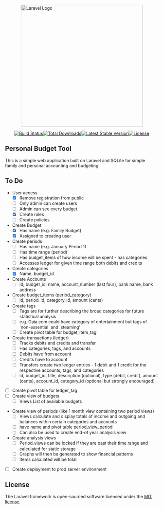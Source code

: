 <p style="display: flex; align-items: center; justify-content: center;"><a href="https://laravel.com" target="_blank"><img src="https://raw.githubusercontent.com/laravel/art/master/logo-lockup/5%20SVG/2%20CMYK/1%20Full%20Color/laravel-logolockup-cmyk-red.svg" width="400" alt="Laravel Logo"></a></p>

<p style="display: flex; align-items: center; justify-content: center;">
<a href="https://github.com/laravel/framework/actions"><img src="https://github.com/laravel/framework/workflows/tests/badge.svg" alt="Build Status"></a>
<a href="https://packagist.org/packages/laravel/framework"><img src="https://img.shields.io/packagist/dt/laravel/framework" alt="Total Downloads"></a>
<a href="https://packagist.org/packages/laravel/framework"><img src="https://img.shields.io/packagist/v/laravel/framework" alt="Latest Stable Version"></a>
<a href="https://packagist.org/packages/laravel/framework"><img src="https://img.shields.io/packagist/l/laravel/framework" alt="License"></a>
</p>

## Personal Budget Tool

This is a simple web application built on Laravel and SQLite for simple family and personal accounting and budgeting

## To Do

- User access
  - [x] Remove registration from public
  - [ ] Only admin can create users
  - [ ] Admin can see every budget
  - [x] Create roles
  - [ ] Create policies
- Create Budget
    - [x]  Has name (e.g. Family Budget)
    - [x] Assigned to creating user 
- Create periods
  - [ ] Has name (e.g. January Period 1)
  - [ ] Has time range (period)
  - [ ] Has budget_items of how income will be spent - has categories
  - [ ] Accesses ledger for given time range both debits and credits
- Create categories
  - [x] Name, budget_id
- Create Accounts
  - [ ] id, budget_id, name, account_number (last four), bank name, bank address
- Create budget_items (period_category)
    - [ ] id, period_id, category_id, amount (cents)
- Create tags
  - [ ] Tags are for further describing the broad categories for future statistical analysis
  - [ ] e.g. Gaia.com could have category of entertainment but tags of 'non-essential' and 'steaming'
  - [ ] Create pivot table for budget_item_tag
- Create transactions (ledger)
    - [ ] Tracks debits and credits and transfer 
    - [ ] Has categories, tags, and accounts
    - [ ] Debits have from account
    - [ ] Credits have to account
    - [ ] Transfers create two ledger entries - 1 debit and 1 credit for the respective accounts, tags, and categories
    - [ ] id, budget_id, title, description (optional), type (debit, credit), amount (cents), account_id, category_id (optional but strongly encouraged)
- [ ] Create pivot table for ledger_tag
- [ ] Create view of budgets
    - [ ] Views List of available budgets
- Create view of periods (like 1 month view containing two period views)
    - [ ] Views calculate and display totals of income and outgoing and balances within certain categories and accounts
    - [ ] have name and pivot table period_view_period
    - [ ] Can also be used to create end-of year analysis view 
- Create analysis views
  - [ ] Period_views can be locked if they are past their time range and calculated for static storage
  - [ ] Graphs will then be generated to show financial patterns
  - [ ] Items calculated will be total
- [ ] Create deployment to prod server environment

## License

The Laravel framework is open-sourced software licensed under the [MIT license](https://opensource.org/licenses/MIT).
